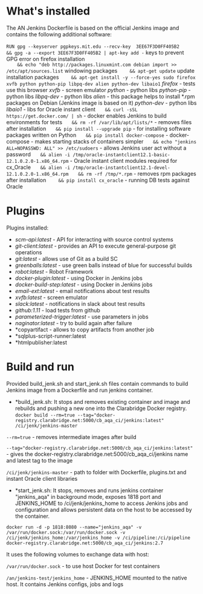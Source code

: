 
# What's installed

The AN Jenkins Dockerfile is based on the official Jenkins image and contains the following additional software:

```RUN gpg --keyserver pgpkeys.mit.edu --recv-key  3EE67F3D0FF405B2``` 
```    && gpg -a --export 3EE67F3D0FF405B2 | apt-key add -``` keys to prevent GPG error on firefox installation   
```    && echo "deb http://packages.linuxmint.com debian import >> /etc/apt/sources.list``` windowing packages
```    && apt-get update``` update installation packages
```    && apt-get install -y --force-yes sudo firefox xvfb python python-pip libpq-dev alien python-dev libaio1```
*firefox* - tests use this browser
*xvfb* - screen emulator
*python* - python libs
*python-pip* - python libs
*libpq-dev* - python libs
*alien* - this package helps to install *.rpm packages on Debian (Jenkins image is based on it)
*python-dev* -  python libs
*libaio1* - libs for Oracle instant client
```    && curl -sSL https://get.docker.com/ | sh ``` - docker enables Jenkins to build environments for tests
```    && rm -rf /var/lib/apt/lists/* ``` - removes files after installation
```    && pip install --upgrade pip ``` - for installing software packages written on Python
```    && pip install docker-compose ```  - docker-compose - makes starting stacks of containers simpler
```    && echo "jenkins ALL=NOPASSWD: ALL" >> /etc/sudoers ``` - allows Jenkins user act without a password
```    && alien -i /tmp/oracle-instantclient12.1-basic-12.1.0.2.0-1.x86_64.rpm ``` - Oracle instant client modules required for cx_Oracle
```    && alien -i /tmp/oracle-instantclient12.1-devel-12.1.0.2.0-1.x86_64.rpm ```
```    && rm -rf /tmp/*.rpm ``` - removes rpm packages after installation
```    && pip install cx_oracle``` - running DB tests against Oracle

# Plugins

Plugins installed:
* *scm-api:latest* - API for interacting with source control systems
* *git-client:latest* - provides an API to execute general-purpose git operations
* *git:latest* - allows use of Git as a build SC
* *greenballs:latest* - use green balls instead of blue for successful builds
* *robot:latest* - Robot Framework
* *docker-plugin:latest* - using Docker in Jenkins jobs
* *docker-build-step:latest* - using Docker in Jenkins jobs
* *email-ext:latest* - email notifications about test results
* *xvfb:latest* - screen emulator
* *slack:latest* - notifications in slack about test results
* *github:1.11* - load tests from github
* *parameterized-trigger:latest* - use parameters in jobs
* *naginator:latest* - try to build again after failure
* *copyartifact - allows to copy artifacts from another job
* *sqlplus-script-runner:latest
* *htmlpublisher:latest

# Build and run

Provided build_jenk.sh and start_jenk.sh files contain commands to build Jenkins image from a Dockerfile and run
jenkins container.
* *build_jenk.sh:
It stops and removes existing container and image and rebuilds and pushing a new one into the Clarabridge Docker
registry.
```docker build --rm=true --tag="docker-registry.clarabridge.net:5000/cb_aqa_ci/jenkins:latest" /ci/jenk/jenkins-master```

```--rm=true``` - removes intermediate images after build

```--tag="docker-registry.clarabridge.net:5000/cb_aqa_ci/jenkins:latest"``` - gives the docker-registry.clarabridge.net:5000/cb_aqa_ci/jenkins name and latest tag to the image

```/ci/jenk/jenkins-master``` - path to folder with Dockerfile, plugins.txt and instant Oracle client libraries

* *start_jenk.sh:
It stops, removes and runs jenkins container "jenkins_aqa" in background mode, exposes 1818 port and JENKINS_HOME to
/ci/jenk/jenkins_home to access Jenkins jobs and configuration and allows persistent data on the host to be accessed
by the container.

```docker run -d -p 1818:8080 --name="jenkins_aqa" -v /var/run/docker.sock:/var/run/docker.sock -v /ci/jenk/jenkins_home:/var/jenkins_home -v /ci/pipeline:/ci/pipeline docker-registry.clarabridge.net:5000/cb_aqa_ci/jenkins:2.7```

It uses the following volumes to exchange data with host:

```/var/run/docker.sock``` - to use host Docker for test containers

```/an/jenkins-test/jenkins_home``` - JENKINS_HOME mounted to the native host. It contains Jenkins configs, jobs and logs

